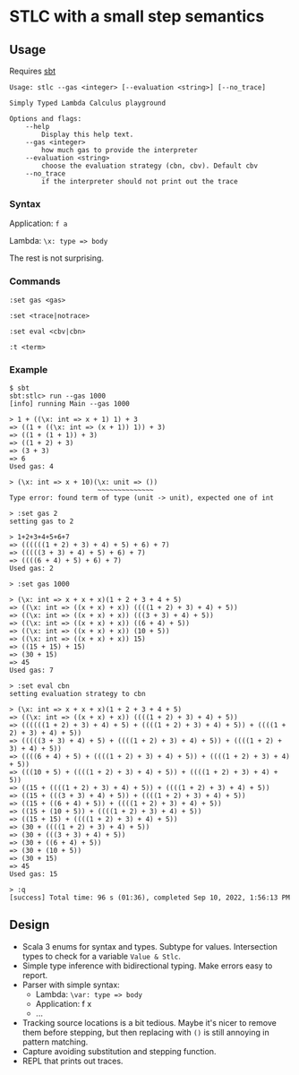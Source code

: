 # STLC with a small step semantics

## Usage

Requires [sbt](https://www.scala-sbt.org/)

```
Usage: stlc --gas <integer> [--evaluation <string>] [--no_trace]

Simply Typed Lambda Calculus playground

Options and flags:
    --help
        Display this help text.
    --gas <integer>
        how much gas to provide the interpreter
    --evaluation <string>
        choose the evaluation strategy (cbn, cbv). Default cbv
    --no_trace
        if the interpreter should not print out the trace
```

### Syntax

Application: `f a`

Lambda: `\x: type => body`

The rest is not surprising.

### Commands

`:set gas <gas>`

`:set <trace|notrace>`

`:set eval <cbv|cbn>`

`:t <term>`


### Example

```
$ sbt
sbt:stlc> run --gas 1000
[info] running Main --gas 1000

> 1 + ((\x: int => x + 1) 1) + 3
=> ((1 + ((\x: int => (x + 1)) 1)) + 3)
=> ((1 + (1 + 1)) + 3)
=> ((1 + 2) + 3)
=> (3 + 3)
=> 6
Used gas: 4

> (\x: int => x + 10)(\x: unit => ())
                      ~~~~~~~~~~~~~~
Type error: found term of type (unit -> unit), expected one of int

> :set gas 2
setting gas to 2

> 1+2+3+4+5+6+7
=> ((((((1 + 2) + 3) + 4) + 5) + 6) + 7)
=> (((((3 + 3) + 4) + 5) + 6) + 7)
=> ((((6 + 4) + 5) + 6) + 7)
Used gas: 2

> :set gas 1000

> (\x: int => x + x + x)(1 + 2 + 3 + 4 + 5)
=> ((\x: int => ((x + x) + x)) ((((1 + 2) + 3) + 4) + 5))
=> ((\x: int => ((x + x) + x)) (((3 + 3) + 4) + 5))
=> ((\x: int => ((x + x) + x)) ((6 + 4) + 5))
=> ((\x: int => ((x + x) + x)) (10 + 5))
=> ((\x: int => ((x + x) + x)) 15)
=> ((15 + 15) + 15)
=> (30 + 15)
=> 45
Used gas: 7

> :set eval cbn
setting evaluation strategy to cbn

> (\x: int => x + x + x)(1 + 2 + 3 + 4 + 5)
=> ((\x: int => ((x + x) + x)) ((((1 + 2) + 3) + 4) + 5))
=> ((((((1 + 2) + 3) + 4) + 5) + ((((1 + 2) + 3) + 4) + 5)) + ((((1 + 2) + 3) + 4) + 5))
=> (((((3 + 3) + 4) + 5) + ((((1 + 2) + 3) + 4) + 5)) + ((((1 + 2) + 3) + 4) + 5))
=> ((((6 + 4) + 5) + ((((1 + 2) + 3) + 4) + 5)) + ((((1 + 2) + 3) + 4) + 5))
=> (((10 + 5) + ((((1 + 2) + 3) + 4) + 5)) + ((((1 + 2) + 3) + 4) + 5))
=> ((15 + ((((1 + 2) + 3) + 4) + 5)) + ((((1 + 2) + 3) + 4) + 5))
=> ((15 + (((3 + 3) + 4) + 5)) + ((((1 + 2) + 3) + 4) + 5))
=> ((15 + ((6 + 4) + 5)) + ((((1 + 2) + 3) + 4) + 5))
=> ((15 + (10 + 5)) + ((((1 + 2) + 3) + 4) + 5))
=> ((15 + 15) + ((((1 + 2) + 3) + 4) + 5))
=> (30 + ((((1 + 2) + 3) + 4) + 5))
=> (30 + (((3 + 3) + 4) + 5))
=> (30 + ((6 + 4) + 5))
=> (30 + (10 + 5))
=> (30 + 15)
=> 45
Used gas: 15

> :q
[success] Total time: 96 s (01:36), completed Sep 10, 2022, 1:56:13 PM
```

## Design

- Scala 3 enums for syntax and types. Subtype for values. Intersection types to check for a variable `Value & Stlc`.
- Simple type inference with bidirectional typing. Make errors easy to report.
- Parser with simple syntax:
    * Lambda: `\var: type => body`
    * Application: f x
    * ...
- Tracking source locations is a bit tedious. Maybe it's nicer to remove them before stepping, but then replacing with `()` is still annoying in pattern matching.
- Capture avoiding substitution and stepping function.
- REPL that prints out traces.
